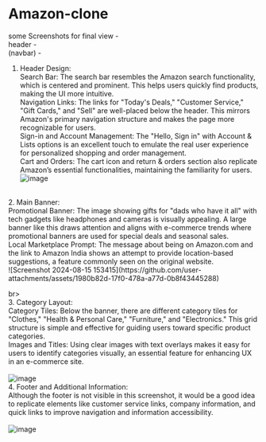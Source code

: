 # Amazon-clone <br>
some Screenshots for final view -<br>
header -<br>
(navbar) - <br>
1. Header Design:  <br>
Search Bar: The search bar resembles the Amazon search functionality, which is centered and prominent. This helps users quickly find products, making the UI more intuitive. <br>
Navigation Links: The links for "Today's Deals," "Customer Service," "Gift Cards," and "Sell" are well-placed below the header. This mirrors Amazon's primary navigation structure and makes the page more recognizable for users. <br>
Sign-in and Account Management: The "Hello, Sign in" with Account & Lists options is an excellent touch to emulate the real user experience for personalized shopping and order management. <br>
Cart and Orders: The cart icon and return & orders section also replicate Amazon’s essential functionalities, maintaining the familiarity for users. <br>
![image](https://github.com/user-attachments/assets/2e7d86d8-28dd-4559-8079-94dec991330e) <br>
<br>
2. Main Banner: <br>
Promotional Banner: The image showing gifts for "dads who have it all" with tech gadgets like headphones and cameras is visually appealing. A large banner like this draws attention and aligns with e-commerce trends where promotional banners are used for special deals and seasonal sales. <br>
Local Marketplace Prompt: The message about being on Amazon.com and the link to Amazon India shows an attempt to provide location-based suggestions, a feature commonly seen on the original website.
 <br>
![Screenshot 2024-08-15 153415](https://github.com/user-attachments/assets/1980b82d-17f0-478a-a77d-0b8f43445288)

br>
 <br>
3. Category Layout:<br>
Category Tiles: Below the banner, there are different category tiles for "Clothes," "Health & Personal Care," "Furniture," and "Electronics." This grid structure is simple and effective for guiding users toward specific product categories.<br>
Images and Titles: Using clear images with text overlays makes it easy for users to identify categories visually, an essential feature for enhancing UX in an e-commerce site.<br>
<br>
![image](https://github.com/user-attachments/assets/85dc2a06-ae15-4638-8199-4b6333f46bfe) <br>
4. Footer and Additional Information:<br>
Although the footer is not visible in this screenshot, it would be a good idea to replicate elements like customer service links, company information, and quick links to improve navigation and information accessibility.<br><br>
![image](https://github.com/user-attachments/assets/379bacdc-7db2-42a2-8824-a875b24ad227)





